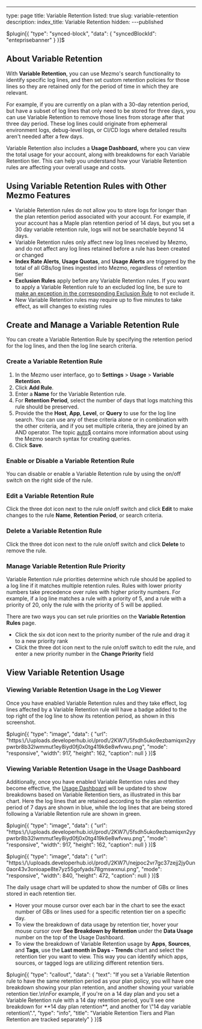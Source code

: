 ---
type: page
title: Variable Retention
listed: true
slug: variable-retention
description: 
index_title: Variable Retention
hidden: 
---published

$plugin[{
    "type": "synced-block",
    "data": {
        "syncedBlockId": "enteprisebanner"
    }
}]$

## About Variable Retention

With **Variable Retention**, you can use Mezmo's search functionality to identify specific log lines, and then set custom retention policies for those lines so they are retained only for the period of time in which they are relevant.

For example, if you are currently on a plan with a 30-day retention period, but have a subset of log lines that only need to be stored for three days, you can use Variable Retention to remove those lines from storage after that three day period. These log lines could originate from ephemeral environment logs, debug-level logs, or CI/CD logs where detailed results aren't needed after a few days.

Variable Retention also includes a **Usage Dashboard,** where you can view the total usage for your account, along with breakdowns for each Variable Retention tier. This can help you understand how your Variable Retention rules are affecting your overall usage and costs.

## Using Variable Retention Rules with Other Mezmo Features

- Variable Retention rules do not allow you to store logs for longer than the plan retention period associated with your account. For example, if your account has a Maple plan retention period of 14 days, but you set a 30 day variable retention rule, logs will not be searchable beyond 14 days.
- Variable Retention rules only affect new log lines received by Mezmo, and do not affect any log lines retained before a rule has been created or changed
- **Index Rate Alerts**, **Usage Quotas**, and **Usage Alerts** are triggered by the total of all GBs/log lines ingested into Mezmo, regardless of retention tier
- **Exclusion Rules** apply before any Variable Retention rules. If you want to apply a Variable Retention rule to an excluded log line, be sure to [make an exception in the corresponding Exclusion Rule](/docs/excluding-log-lines) to not exclude it.
- New Variable Retention rules may require up to five minutes to take effect, as will changes to existing rules

## Create and Manage a Variable Retention Rule

You can create a Variable Retention Rule by specifying the retention period for the log lines, and then the log line search criteria.

### Create a Variable Retention Rule

1. In the Mezmo user interface, go to **Settings** &gt; **Usage** &gt; **Variable Retention**.
2. Click **Add Rule**.
3. Enter a **Name** for the Variable Retention rule.
4. For **Retention Period**, select the number of days that logs matching this rule should be preserved.
5. Provide the the **Host**, **App**, **Level**, or **Query** to use for the log line search.
You can use any of these criteria alone or in combination with the other criteria, and if you set multiple
criteria, they are joined by an AND operator. The topic [auto$](/docs/search-and-filter) contains more
information about using the Mezmo search syntax for creating queries.
6. Click **Save**.

### Enable or Disable a Variable Retention Rule

You can disable or enable a Variable Retention rule by using the on/off switch on the right side of the rule.

### Edit a Variable Retention Rule

Click the three dot icon next to the rule on/off switch and click **Edit** to make changes to the rule **Name**, **Retention Period**, or search criteria.

### Delete a Variable Retention Rule

Click the three dot icon next to the rule on/off switch and click **Delete** to remove the rule.

### Manage Variable Retention Rule Priority

Variable Retention rule priorities determine which rule should be applied to a log line if it matches multiple retention rules. Rules with lower priority numbers take precedence over rules with higher priority numbers. For example, if a log line matches a rule with a priority of 5, and a rule with a priority of 20, only the rule with the priority of 5 will be applied.

There are two ways you can set rule priorities on the **Variable Retention Rules** page.

- Click the six dot icon next to the priority number of the rule and drag it to a new priority rank
- Click the three dot icon next to the rule on/off switch to edit the rule, and enter a new priority number in the **Change Priority** field

## View Variable Retention Usage

### Viewing Variable Retention Usage in the Log Viewer

Once you have enabled Variable Retention rules and they take effect, log lines affected by a Variable Retention rule will have a badge added to the top right of the log line to show its retention period, as shown in this screenshot.

$plugin[{
    "type": "image",
    "data": {
        "url": "https:\/\/uploads.developerhub.io\/prod\/2KW7\/5fsdh5uko9ezbamiqxn2yypwrbr8b32lwmmut1ey8iyd0fj0x0tg419k6e8wfvwu.png",
        "mode": "responsive",
        "width": 917,
        "height": 162,
        "caption": null
    }
}]$

### Viewing Variable Retention Usage in the Usage Dashboard

Additionally, once you have enabled Variable Retention rules and they become effective, the [Usage Dashboard](/docs/manage-usage) will be updated to show breakdowns based on Variable Retention tiers, as illustrated in this bar chart. Here the log lines that are retained according to the plan retention period of 7 days are shown in blue, while the log lines that are being stored following a Variable Retention rule are shown in green.

$plugin[{
    "type": "image",
    "data": {
        "url": "https:\/\/uploads.developerhub.io\/prod\/2KW7\/5fsdh5uko9ezbamiqxn2yypwrbr8b32lwmmut1ey8iyd0fj0x0tg419k6e8wfvwu.png",
        "mode": "responsive",
        "width": 917,
        "height": 162,
        "caption": null
    }
}]$

$plugin[{
    "type": "image",
    "data": {
        "url": "https:\/\/uploads.developerhub.io\/prod\/2KW7\/nejpoc2vr7gc37zejj2jy0un0aor43v3onioape8te7yz55gofyads78gmswxnui.png",
        "mode": "responsive",
        "width": 840,
        "height": 472,
        "caption": null
    }
}]$

The daily usage chart will be updated to show the number of GBs or lines stored in each retention tier.

- Hover your mouse cursor over each bar in the chart to see the exact number of GBs or lines used for a specific retention tier on a specific day.
- To view the breakdown of data usage by retention tier, hover your mouse cursor over **See Breakdown by Retention** under the **Data Usage** number on the top of the Usage Dashboard.
- To view the breakdown of Variable Retention usage by **Apps**, **Sources**, and **Tags**, use the **Last month in Days - Trends** chart and select the retention tier you want to view. This way you can identify which apps, sources, or tagged logs are utilizing different retention tiers.

$plugin[{
    "type": "callout",
    "data": {
        "text": "If you set a Variable Retention rule to have the same retention period as your plan policy, you will have one breakdown showing your plan retention, and another showing your variable retention tier.\n\nFor example, if you're on a 14 day plan and you set a Variable Retention rule with a 14 day retention period, you'll see one breakdown for **14 day plan retention**, and another for \"14 day variable retention\".",
        "type": "info",
        "title": "Variable Retention Tiers and Plan Retention are tracked separately"
    }
}]$

